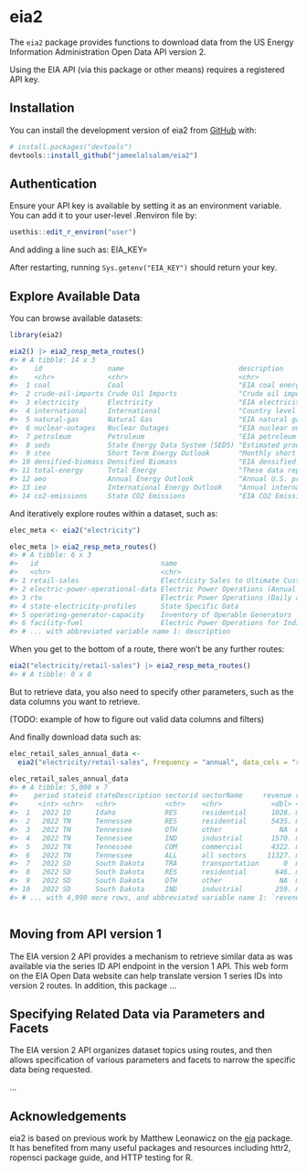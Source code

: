 
<!-- README.md is generated from README.Rmd. Please edit that file -->

# eia2

<!-- badges: start -->
<!-- badges: end -->

The `eia2` package provides functions to download data from the US
Energy Information Administration Open Data API version 2.

Using the EIA API (via this package or other means) requires a
registered API key.

## Installation

You can install the development version of eia2 from
[GitHub](https://github.com/) with:

``` r
# install.packages("devtools")
devtools::install_github("jameelalsalam/eia2")
```

## Authentication

Ensure your API key is available by setting it as an environment
variable. You can add it to your user-level .Renviron file by:

``` r
usethis::edit_r_environ("user")
```

And adding a line such as: EIA_KEY=<YOUR-KEY-HERE>

After restarting, running `Sys.getenv("EIA_KEY")` should return your
key.

## Explore Available Data

You can browse available datasets:

``` r
library(eia2)

eia2() |> eia2_resp_meta_routes()
#> # A tibble: 14 x 3
#>    id                name                            description                
#>    <chr>             <chr>                           <chr>                      
#>  1 coal              Coal                            "EIA coal energy data"     
#>  2 crude-oil-imports Crude Oil Imports               "Crude oil imports by coun~
#>  3 electricity       Electricity                     "EIA electricity survey da~
#>  4 international     International                   "Country level production,~
#>  5 natural-gas       Natural Gas                     "EIA natural gas survey da~
#>  6 nuclear-outages   Nuclear Outages                 "EIA nuclear outages surve~
#>  7 petroleum         Petroleum                       "EIA petroleum gas survey ~
#>  8 seds              State Energy Data System (SEDS) "Estimated production, con~
#>  9 steo              Short Term Energy Outlook       "Monthly short term (18 mo~
#> 10 densified-biomass Densified Biomass               "EIA densified biomass dat~
#> 11 total-energy      Total Energy                    "These data represent the ~
#> 12 aeo               Annual Energy Outlook           "Annual U.S. projections u~
#> 13 ieo               International Energy Outlook    "Annual international proj~
#> 14 co2-emissions     State CO2 Emissions             "EIA CO2 Emissions data"
```

And iteratively explore routes within a dataset, such as:

``` r
elec_meta <- eia2("electricity")

elec_meta |> eia2_resp_meta_routes() 
#> # A tibble: 6 x 3
#>   id                              name                                   descr~1
#>   <chr>                           <chr>                                  <chr>  
#> 1 retail-sales                    Electricity Sales to Ultimate Custome~ "Elect~
#> 2 electric-power-operational-data Electric Power Operations (Annual and~ "Month~
#> 3 rto                             Electric Power Operations (Daily and ~ "Hourl~
#> 4 state-electricity-profiles      State Specific Data                    "State~
#> 5 operating-generator-capacity    Inventory of Operable Generators       "Inven~
#> 6 facility-fuel                   Electric Power Operations for Individ~ "Annua~
#> # ... with abbreviated variable name 1: description
```

When you get to the bottom of a route, there won’t be any further
routes:

``` r
eia2("electricity/retail-sales") |> eia2_resp_meta_routes()
#> # A tibble: 0 x 0
```

But to retrieve data, you also need to specify other parameters, such as
the data columns you want to retrieve.

(TODO: example of how to figure out valid data columns and filters)

And finally download data such as:

``` r
elec_retail_sales_annual_data <-
  eia2("electricity/retail-sales", frequency = "annual", data_cols = "revenue")

elec_retail_sales_annual_data
#> # A tibble: 5,000 x 7
#>    period stateid stateDescription sectorid sectorName     revenue revenue-uni~1
#>     <int> <chr>   <chr>            <chr>    <chr>            <dbl> <chr>        
#>  1   2022 ID      Idaho            RES      residential      1028. million doll~
#>  2   2022 TN      Tennessee        RES      residential      5435. million doll~
#>  3   2022 TN      Tennessee        OTH      other              NA  million doll~
#>  4   2022 TN      Tennessee        IND      industrial       1570. million doll~
#>  5   2022 TN      Tennessee        COM      commercial       4322. million doll~
#>  6   2022 TN      Tennessee        ALL      all sectors     11327. million doll~
#>  7   2022 SD      South Dakota     TRA      transportation      0  million doll~
#>  8   2022 SD      South Dakota     RES      residential       646. million doll~
#>  9   2022 SD      South Dakota     OTH      other              NA  million doll~
#> 10   2022 SD      South Dakota     IND      industrial        259. million doll~
#> # ... with 4,990 more rows, and abbreviated variable name 1: `revenue-units`
```

``` r


```

## Moving from API version 1

The EIA version 2 API provides a mechanism to retrieve similar data as
was available via the series ID API endpoint in the version 1 API. This
web form on the EIA Open Data website can help translate version 1
series IDs into version 2 routes. In addition, this package …

## Specifying Related Data via Parameters and Facets

The EIA version 2 API organizes dataset topics using routes, and then
allows specification of various parameters and facets to narrow the
specific data being requested.

…

## Acknowledgements

eia2 is based on previous work by Matthew Leonawicz on the
[eia](https://github.com/ropensci/eia) package. It has benefited from
many useful packages and resources including httr2, ropensci package
guide, and HTTP testing for R.
